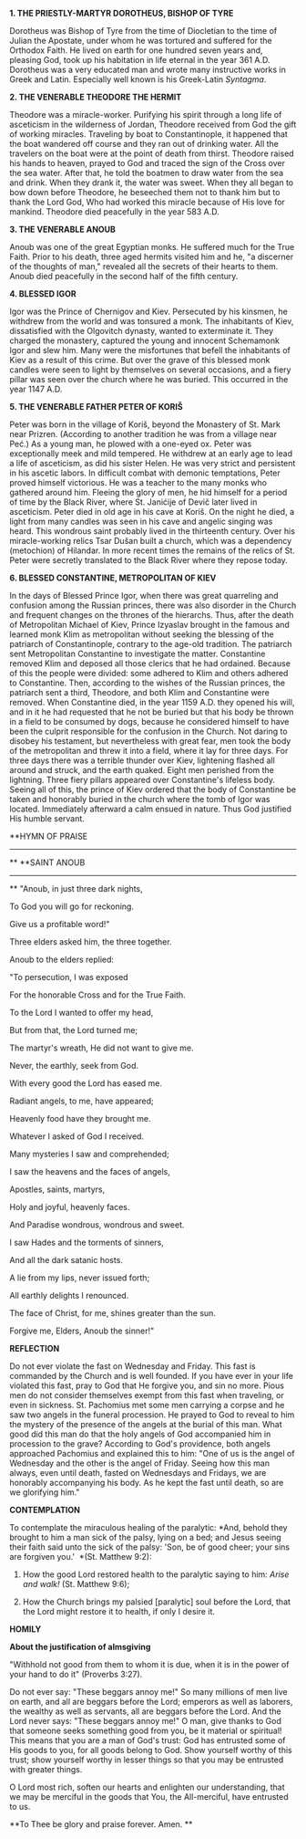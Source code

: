 
**1. THE PRIESTLY-MARTYR DOROTHEUS, BISHOP OF TYRE**

Dorotheus was Bishop of Tyre from the time of Diocletian to the time of Julian the Apostate, under whom he was tortured and suffered for the Orthodox Faith. He lived on earth for one hundred seven years and, pleasing God, took up his habitation in life eternal in the year 361 A.D. Dorotheus was a very educated man and wrote many instructive works in Greek and Latin. Especially well known is his Greek-Latin *Syntagma*.

**2. THE VENERABLE THEODORE THE HERMIT**

Theodore was a miracle-worker. Purifying his spirit through a long life of asceticism in the wilderness of Jordan, Theodore received from God the gift of working miracles. Traveling by boat to Constantinople, it happened that the boat wandered off course and they ran out of drinking water. All the travelers on the boat were at the point of death from thirst. Theodore raised his hands to heaven, prayed to God and traced the sign of the Cross over the sea water. After that, he told the boatmen to draw water from the sea and drink. When they drank it, the water was sweet. When they all began to bow down before Theodore, he beseeched them not to thank him but to thank the Lord God, Who had worked this miracle because of His love for mankind. Theodore died peacefully in the year 583 A.D.

**3. THE VENERABLE ANOUB**

Anoub was one of the great Egyptian monks. He suffered much for the True Faith. Prior to his death, three aged hermits visited him and he, "a discerner of the thoughts of man," revealed all the secrets of their hearts to them. Anoub died peacefully in the second half of the fifth century.

**4. BLESSED IGOR**

Igor was the Prince of Chernigov and Kiev. Persecuted by his kinsmen, he withdrew from the world and was tonsured a monk. The inhabitants of Kiev, dissatisfied with the Olgovitch dynasty, wanted to exterminate it. They charged the monastery, captured the young and innocent Schemamonk Igor and slew him. Many were the misfortunes that befell the inhabitants of Kiev as a result of this crime. But over the grave of this blessed monk candles were seen to light by themselves on several occasions, and a fiery pillar was seen over the church where he was buried. This occurred in the year 1147 A.D.

**5. THE VENERABLE FATHER PETER OF KORIŠ**

Peter was born in the village of Koriš, beyond the Monastery of St. Mark near Prizren. (According to another tradition he was from a village near Peć.) As a young man, he plowed with a one-eyed ox. Peter was exceptionally meek and mild tempered. He withdrew at an early age to lead a life of asceticism, as did his sister Helen. He was very strict and persistent in his ascetic labors. In difficult combat with demonic temptations, Peter proved himself victorious. He was a teacher to the many monks who gathered around him. Fleeing the glory of men, he hid himself for a period of time by the Black River, where St. Janićije of Devič later lived in asceticism. Peter died in old age in his cave at Koriš. On the night he died, a light from many candles was seen in his cave and angelic singing was heard. This wondrous saint probably lived in the thirteenth century. Over his miracle-working relics Tsar Dušan built a church, which was a dependency (metochion) of Hilandar. In more recent times the remains of the relics of St. Peter were secretly translated to the Black River where they repose today.

**6. BLESSED CONSTANTINE, METROPOLITAN OF KIEV**

In the days of Blessed Prince Igor, when there was great quarreling and confusion among the Russian princes, there was also disorder in the Church and frequent changes on the thrones of the hierarchs. Thus, after the death of Metropolitan Michael of Kiev, Prince Izyaslav brought in the famous and learned monk Klim as metropolitan without seeking the blessing of the patriarch of Constantinople, contrary to the age-old tradition. The patriarch sent Metropolitan Constantine to investigate the matter. Constantine removed Klim and deposed all those clerics that he had ordained. Because of this the people were divided: some adhered to Klim and others adhered to Constantine. Then, according to the wishes of the Russian princes, the patriarch sent a third, Theodore, and both Klim and Constantine were removed. When Constantine died, in the year 1159 A.D. they opened his will, and in it he had requested that he not be buried but that his body be thrown in a field to be consumed by dogs, because he considered himself to have been the culprit responsible for the confusion in the Church. Not daring to disobey his testament, but nevertheless with great fear, men took the body of the metropolitan and threw it into a field, where it lay for three days. For three days there was a terrible thunder over Kiev, lightening flashed all around and struck, and the earth quaked. Eight men perished from the lightning. Three fiery pillars appeared over Constantine's lifeless body. Seeing all of this, the prince of Kiev ordered that the body of Constantine be taken and honorably buried in the church where the tomb of Igor was located. Immediately afterward a calm ensued in nature. Thus God justified His humble servant.


**HYMN OF PRAISE
**** 
**
**SAINT ANOUB
**** 
**
"Anoub, in just three dark nights,
 

To God you will go for reckoning.
 

Give us a profitable word!"
 

Three elders asked him, the three together.
 

Anoub to the elders replied:
 

"To persecution, I was exposed
 

For the honorable Cross and for the True Faith.
 

To the Lord I wanted to offer my head,
 

But from that, the Lord turned me;
 

The martyr's wreath, He did not want to give me.
 

Never, the earthly, seek from God.
 

With every good the Lord has eased me.
 

Radiant angels, to me, have appeared;
 

Heavenly food have they brought me.
 

Whatever I asked of God I received.
 

Many mysteries I saw and comprehended;
 

I saw the heavens and the faces of angels,
 

Apostles, saints, martyrs,
 

Holy and joyful, heavenly faces.
 

And Paradise wondrous, wondrous and sweet.
 

I saw Hades and the torments of sinners,
 

And all the dark satanic hosts.
 

A lie from my lips, never issued forth;
 

All earthly delights I renounced.
 

The face of Christ, for me, shines greater than the sun.
 

Forgive me, Elders, Anoub the sinner!"
 

**REFLECTION**

Do not ever violate the fast on Wednesday and Friday. This fast is commanded by the Church and is well founded. If you have ever in your life violated this fast, pray to God that He forgive you, and sin no more. Pious men do not consider themselves exempt from this fast when traveling, or even in sickness. St. Pachomius met some men carrying a corpse and he saw two angels in the funeral procession. He prayed to God to reveal to him the mystery of the presence of the angels at the burial of this man. What good did this man do that the holy angels of God accompanied him in procession to the grave? According to God's providence, both angels approached Pachomius and explained this to him: "One of us is the angel of Wednesday and the other is the angel of Friday. Seeing how this man always, even until death, fasted on Wednesdays and Fridays, we are honorably accompanying his body. As he kept the fast until death, so are we glorifying him."


**CONTEMPLATION**


To contemplate the miraculous healing of the paralytic: *And, behold they brought to him a man sick of the palsy, lying on a bed; and Jesus seeing their faith said unto the sick of the palsy: 'Son, be of good cheer; your sins are forgiven you.'  *(St. Matthew 9:2):

1.  How the good Lord restored health to the paralytic saying to him: *Arise and walk!* (St. Matthew 9:6);

1.  How the Church brings my palsied [paralytic] soul before the Lord, that the Lord might restore it to health, if only I desire it.


**HOMILY**


**About the justification of almsgiving**

"Withhold not good from them to whom it is due, when it is in the power of your hand to do it" (Proverbs 3:27).

Do not ever say: "These beggars annoy me!" So many millions of men live on earth, and all are beggars before the Lord; emperors as well as laborers, the wealthy as well as servants, all are beggars before the Lord. And the Lord never says: "These beggars annoy me!" O man, give thanks to God that someone seeks something good from you, be it material or spiritual! This means that you are a man of God's trust: God has entrusted some of His goods to you, for all goods belong to God. Show yourself worthy of this trust; show yourself worthy in lesser things so that you may be entrusted with greater things.

O Lord most rich, soften our hearts and enlighten our understanding, that we may be merciful in the goods that You, the All-merciful, have entrusted to us.

**To Thee be glory and praise forever. Amen.
** 
